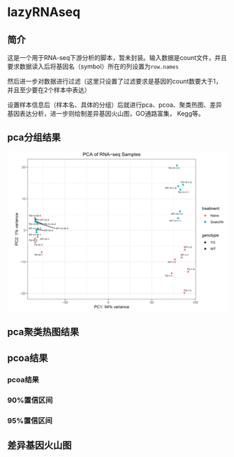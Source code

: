 # lazyRNAseq

## 简介

这是一个用于RNA-seq下游分析的脚本，暂未封装。输入数据是count文件，并且要求数据读入后将基因名（symbol）所在的列设置为`row.names`

然后进一步对数据进行过滤（这里只设置了过滤要求是基因的count数要大于1，并且至少要在2个样本中表达）

设置样本信息后（样本名、具体的分组）后就进行pca、pcoa、聚类热图、差异基因表达分析，进一步则绘制差异基因火山图，GO通路富集， Kegg等。

## pca分组结果
![](./figures/pca.png)
## pca聚类热图结果

## pcoa结果
### pcoa结果
### 90%置信区间
### 95%置信区间

## 差异基因火山图


